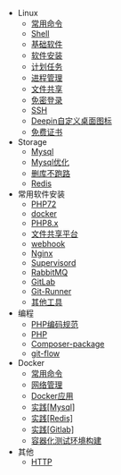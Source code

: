 - Linux
  - [常用命令](linux/cmd.md)
  - [Shell](linux/shell.md)
  - [基础软件](linux/soft.md)
  - [软件安装](linux/install.md)
  - [计划任务](linux/crontab.md)
  - [进程管理](linux/process.md)
  - [文件共享](linux/samba.md)
  - [免密登录](linux/no-password.md)
  - [SSH](linux/ssh.md)
  - [Deepin自定义桌面图标](linux/deepin-icon.md)
  - [免费证书](linux/linux下生成免费证书.md)
- Storage
  - [Mysql](storage/mysql.md)
  - [Mysql优化](storage/MySQL优化.md)
  - [删库不跑路](storage/recovery-mysql.md)
  - [Redis](storage/redis.md)
- 常用软件安装
  - [PHP72](install/php72.md)
  - [docker](docker/install.md)
  - [PHP8.x](install/php8.md)
  - [文件共享平台](install/filesbrowser.md)
  - [webhook](install/webook.md)
  - [Nginx](install/soft-nginx.md)
  - [Supervisord](install/soft-supervisord.md)
  - [RabbitMQ](install/rabbitmq.md)
  - [GitLab](install/gitlab.md)
  - [Git-Runner](install/git-runner.md)
  - [其他工具](install/other.md)
- 编程
  - [PHP编码规范](program/standard-php7.md)
  - [PHP](program/php.md)
  - [Composer-package](program/composer-package.md)
  - [git-flow](program/gitflow.md)
- Docker
  - [常用命令](docker/cmd.md)
  - [网络管理](docker/network.md)
  - [Docker应用](docker/usages.md)
  - [实践[Mysql]](docker/docker-mysql.md)
  - [实践[Redis]](docker/docker-redis.md)
  - [实践[Gitlab]](docker/docker-gitlab.md)
  - [容器化测试环境构建](docker/test.md)
- 其他
  - [HTTP](other/http.md)
